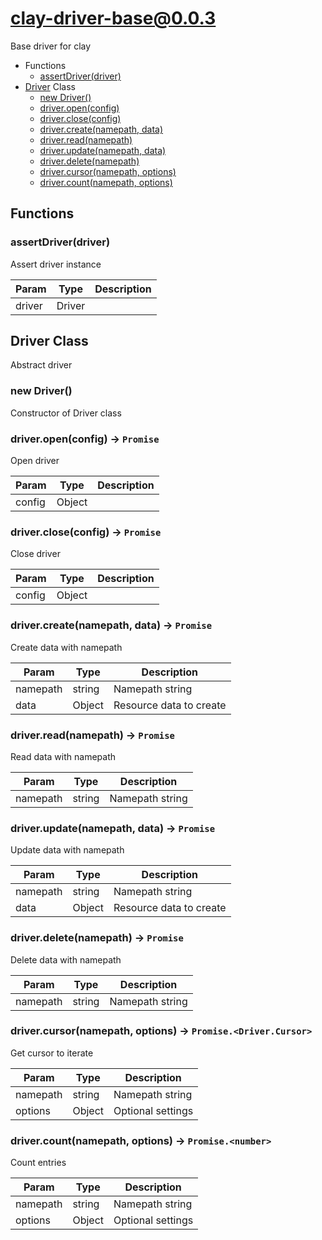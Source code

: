 # clay-driver-base@0.0.3

Base driver for clay

+ Functions
  + [assertDriver(driver)](#clay-driver-base-function-assert-driver)
+ [Driver](clay-driver-base-classes) Class
  + [new Driver()](#clay-driver-base-classes-driver-constructor)
  + [driver.open(config)](#clay-driver-base-classes-driver-open)
  + [driver.close(config)](#clay-driver-base-classes-driver-close)
  + [driver.create(namepath, data)](#clay-driver-base-classes-driver-create)
  + [driver.read(namepath)](#clay-driver-base-classes-driver-read)
  + [driver.update(namepath, data)](#clay-driver-base-classes-driver-update)
  + [driver.delete(namepath)](#clay-driver-base-classes-driver-delete)
  + [driver.cursor(namepath, options)](#clay-driver-base-classes-driver-cursor)
  + [driver.count(namepath, options)](#clay-driver-base-classes-driver-count)

## Functions

<a class='md-heading-link' name="clay-driver-base-function-assert-driver" ></a>

### assertDriver(driver)

Assert driver instance

| Param | Type | Description |
| ----- | --- | -------- |
| driver | Driver |  |



<a class='md-heading-link' name="clay-driver-base-classes"></a>

## Driver Class

Abstract driver


<a class='md-heading-link' name="clay-driver-base-classes-driver-constructor" ></a>

### new Driver()

Constructor of Driver class



<a class='md-heading-link' name="clay-driver-base-classes-driver-open" ></a>

### driver.open(config) -> `Promise`

Open driver

| Param | Type | Description |
| ----- | --- | -------- |
| config | Object |  |


<a class='md-heading-link' name="clay-driver-base-classes-driver-close" ></a>

### driver.close(config) -> `Promise`

Close driver

| Param | Type | Description |
| ----- | --- | -------- |
| config | Object |  |


<a class='md-heading-link' name="clay-driver-base-classes-driver-create" ></a>

### driver.create(namepath, data) -> `Promise`

Create data with namepath

| Param | Type | Description |
| ----- | --- | -------- |
| namepath | string | Namepath string |
| data | Object | Resource data to create |


<a class='md-heading-link' name="clay-driver-base-classes-driver-read" ></a>

### driver.read(namepath) -> `Promise`

Read data with namepath

| Param | Type | Description |
| ----- | --- | -------- |
| namepath | string | Namepath string |


<a class='md-heading-link' name="clay-driver-base-classes-driver-update" ></a>

### driver.update(namepath, data) -> `Promise`

Update data with namepath

| Param | Type | Description |
| ----- | --- | -------- |
| namepath | string | Namepath string |
| data | Object | Resource data to create |


<a class='md-heading-link' name="clay-driver-base-classes-driver-delete" ></a>

### driver.delete(namepath) -> `Promise`

Delete data with namepath

| Param | Type | Description |
| ----- | --- | -------- |
| namepath | string | Namepath string |


<a class='md-heading-link' name="clay-driver-base-classes-driver-cursor" ></a>

### driver.cursor(namepath, options) -> `Promise.<Driver.Cursor>`

Get cursor to iterate

| Param | Type | Description |
| ----- | --- | -------- |
| namepath | string | Namepath string |
| options | Object | Optional settings |


<a class='md-heading-link' name="clay-driver-base-classes-driver-count" ></a>

### driver.count(namepath, options) -> `Promise.<number>`

Count entries

| Param | Type | Description |
| ----- | --- | -------- |
| namepath | string | Namepath string |
| options | Object | Optional settings |




